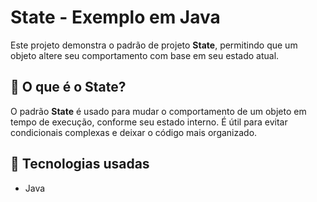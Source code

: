 # State - Exemplo em Java

Este projeto demonstra o padrão de projeto **State**, permitindo que um objeto altere seu comportamento com base em seu estado atual.

## 📌 O que é o State?

O padrão **State** é usado para mudar o comportamento de um objeto em tempo de execução, conforme seu estado interno. É útil para evitar condicionais complexas e deixar o código mais organizado.

## 🚀 Tecnologias usadas

- Java
